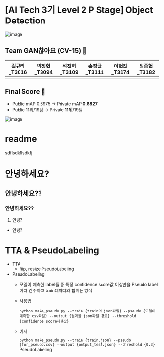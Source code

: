 # \[AI Tech 3기 Level 2 P Stage\] Object Detection
![image](https://user-images.githubusercontent.com/57162812/162612834-59a7c3ee-4e71-4929-881d-3dbc6bc2e1c0.png)

## Team GAN찮아요 (CV-15) 🎈

김규리_T3016|박정현_T3094|석진혁_T3109|손정균_T3111|이현진_T3174|임종현_T3182|
:-:|:-:|:-:|:-:|:-:|:-:|
|||||

## Final Score 🏅

- Public mAP 0.6975 → Private mAP **0.6827**
- Public 11위/19팀 → Private **11위**/19팀

![image](https://user-images.githubusercontent.com/57162812/162613718-c2a7bd73-774f-4d7f-a8d0-672ec731680c.png)


# readme

sdflsdkflsdkfj

# 안녕하세요?

## 안녕하세요??

### 안녕하세요??

1. 안녕?

- 안녕?
# TTA & PseudoLabeling

- TTA
    - flip, resize
PseudoLabeling
- PseudoLabeling
    - 모델이 예측한 label들 중 특정 confidence score값 이상만을 Pseudo label이라 간주하고 train데이터와 합치는 방식
    - 사용법
        
        `python make_pseudo.py --train {train의 json파일} --pseudo {모델이 예측한 csv파일} --output {결과물 json파일 경로} --threshold {confidence score제한값}`
        
    - 예시
        
        `python make_pseudo.py --train {train.json} --pseudo {for_pseudo.csv} --output {output_test.json} --threshold {0.3}`
        PseudoLabeling
